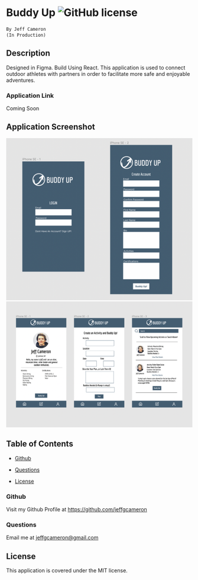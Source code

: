 # Buddy Up ![GitHub license](https://img.shields.io/badge/license-MIT-blue.svg)
    By Jeff Cameron
    (In Production)

## Description
Designed in Figma. Build Using React. This application is used to connect outdoor athletes with partners in order to facilitate more safe and enjoyable adventures.

### Application Link
Coming Soon

## Application Screenshot
![Buddy Up Login/Register](./src/images/BULogin.png)
![Buddy Up Profile/Activity Feed/ Create Activity](./src/images/BUPRO.png)



## Table of Contents

* [Github](#github)

* [Questions](#questions)

* [License](#license)

### Github
Visit my Github Profile at https://github.com/jeffgcameron

### Questions 
Email me at jeffgcameron@gmail.com

## License
This application is covered under the MIT license.